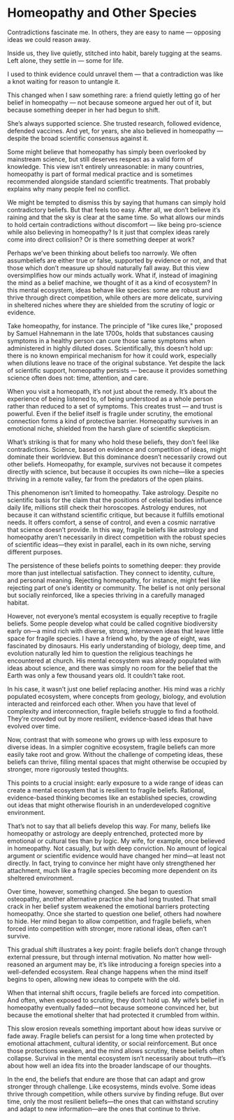 # Homeopathy and Other Species

Contradictions fascinate me.
In others, they are easy to name — opposing ideas we could reason away.

Inside us, they live quietly, stitched into habit, barely tugging at the seams.
Left alone, they settle in — some for life.

I used to think evidence could unravel them — that a contradiction was like a knot waiting for reason to untangle it.

This changed when I saw something rare: a friend quietly letting go of her belief in homeopathy — not because someone argued her out of it, but because something deeper in her had begun to shift.

She’s always supported science. She trusted research, followed evidence, defended vaccines. And yet, for years, she also believed in homeopathy — despite the broad scientific consensus against it.

Some might believe that homeopathy has simply been overlooked by mainstream science, but still deserves respect as a valid form of knowledge. This view isn’t entirely unreasonable: in many countries, homeopathy is part of formal medical practice and is sometimes recommended alongside standard scientific treatments. That probably explains why many people feel no conflict.

We might be tempted to dismiss this by saying that humans can simply hold contradictory beliefs. But that feels too easy. After all, we don’t believe it’s raining and that the sky is clear at the same time. So what allows our minds to hold certain contradictions without discomfort — like being pro-science while also believing in homeopathy? Is it just that complex ideas rarely come into direct collision? Or is there something deeper at work?

Perhaps we’ve been thinking about beliefs too narrowly. We often assumbeliefs are either true or false, supported by evidence or not, and that those which don’t measure up should naturally fall away. But this view oversimplifies how our minds actually work. What if, instead of imagining the mind as a belief machine, we thought of it as a kind of ecosystem? In this mental ecosystem, ideas behave like species: some are robust and thrive through direct competition, while others are more delicate, surviving in sheltered niches where they are shielded from the scrutiny of logic or evidence.

Take homeopathy, for instance. The principle of "like cures like," proposed by Samuel Hahnemann in the late 1700s, holds that substances causing symptoms in a healthy person can cure those same symptoms when administered in highly diluted doses. Scientifically, this doesn’t hold up: there is no known empirical mechanism for how it could work, especially when dilutions leave no trace of the original substance. Yet despite the lack of scientific support, homeopathy persists — because it provides something science often does not: time, attention, and care.

When you visit a homeopath, it’s not just about the remedy. It’s about the experience of being listened to, of being understood as a whole person rather than reduced to a set of symptoms. This creates trust — and trust is powerful. Even if the belief itself is fragile under scrutiny, the emotional connection forms a kind of protective barrier. Homeopathy survives in an emotional niche, shielded from the harsh glare of scientific skepticism.

What’s striking is that for many who hold these beliefs, they don’t feel like contradictions. Science, based on evidence and competition of ideas, might dominate their worldview. But this dominance doesn’t necessarily crowd out other beliefs. Homeopathy, for example, survives not because it competes directly with science, but because it occupies its own niche—like a species thriving in a remote valley, far from the predators of the open plains.

This phenomenon isn’t limited to homeopathy. Take astrology. Despite no scientific basis for the claim that the positions of celestial bodies influence daily life, millions still check their horoscopes. Astrology endures, not because it can withstand scientific critique, but because it fulfills emotional needs. It offers comfort, a sense of control, and even a cosmic narrative that science doesn’t provide. In this way, fragile beliefs like astrology and homeopathy aren’t necessarily in direct competition with the robust species of scientific ideas—they exist in parallel, each in its own niche, serving different purposes.

The persistence of these beliefs points to something deeper: they provide more than just intellectual satisfaction. They connect to identity, culture, and personal meaning. Rejecting homeopathy, for instance, might feel like rejecting part of one’s identity or community. The belief is not only personal but socially reinforced, like a species thriving in a carefully managed habitat.

However, not everyone’s mental ecosystem is equally receptive to fragile beliefs. Some people develop what could be called cognitive biodiversity early on—a mind rich with diverse, strong, interwoven ideas that leave little space for fragile species. I have a friend who, by the age of eight, was fascinated by dinosaurs. His early understanding of biology, deep time, and evolution naturally led him to question the religious teachings he encountered at church. His mental ecosystem was already populated with ideas about science, and there was simply no room for the belief that the Earth was only a few thousand years old. It couldn’t take root.

In his case, it wasn’t just one belief replacing another. His mind was a richly populated ecosystem, where concepts from geology, biology, and evolution interacted and reinforced each other. When you have that level of complexity and interconnection, fragile beliefs struggle to find a foothold. They’re crowded out by more resilient, evidence-based ideas that have evolved over time.

Now, contrast that with someone who grows up with less exposure to diverse ideas. In a simpler cognitive ecosystem, fragile beliefs can more easily take root and grow. Without the challenge of competing ideas, these beliefs can thrive, filling mental spaces that might otherwise be occupied by stronger, more rigorously tested thoughts.

This points to a crucial insight: early exposure to a wide range of ideas can create a mental ecosystem that is resilient to fragile beliefs. Rational, evidence-based thinking becomes like an established species, crowding out ideas that might otherwise flourish in an underdeveloped cognitive environment.

That’s not to say that all beliefs develop this way. For many, beliefs like homeopathy or astrology are deeply entrenched, protected more by emotional or cultural ties than by logic. My wife, for example, once believed in homeopathy. Not casually, but with deep conviction. No amount of logical argument or scientific evidence would have changed her mind—at least not directly. In fact, trying to convince her might have only strengthened her attachment, much like a fragile species becoming more dependent on its sheltered environment.

Over time, however, something changed. She began to question osteopathy, another alternative practice she had long trusted. That small crack in her belief system weakened the emotional barriers protecting homeopathy. Once she started to question one belief, others had nowhere to hide. Her mind began to allow competition, and fragile beliefs, when forced into competition with stronger, more rational ideas, often can’t survive.

This gradual shift illustrates a key point: fragile beliefs don’t change through external pressure, but through internal motivation. No matter how well-reasoned an argument may be, it’s like introducing a foreign species into a well-defended ecosystem. Real change happens when the mind itself begins to open, allowing new ideas to compete with the old.

When that internal shift occurs, fragile beliefs are forced into competition. And often, when exposed to scrutiny, they don’t hold up. My wife’s belief in homeopathy eventually faded—not because someone convinced her, but because the emotional shelter that had protected it crumbled from within.

This slow erosion reveals something important about how ideas survive or fade away. Fragile beliefs can persist for a long time when protected by emotional attachment, cultural identity, or social reinforcement. But once those protections weaken, and the mind allows scrutiny, these beliefs often collapse. Survival in the mental ecosystem isn’t necessarily about truth—it’s about how well an idea fits into the broader landscape of our thoughts.

In the end, the beliefs that endure are those that can adapt and grow stronger through challenge. Like ecosystems, minds evolve. Some ideas thrive through competition, while others survive by finding refuge. But over time, only the most resilient beliefs—the ones that can withstand scrutiny and adapt to new information—are the ones that continue to thrive.
